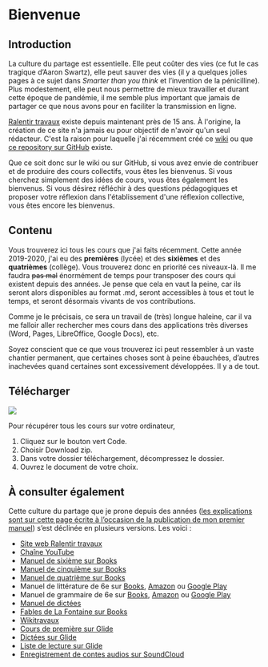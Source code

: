 # Bienvenue

## Introduction

La culture du partage est essentielle. Elle peut coûter des vies (ce fut le cas tragique d’Aaron Swartz), elle peut sauver des vies (il y a quelques jolies pages à ce sujet dans *Smarter than you think* et l’invention de la pénicilline). Plus modestement, elle peut nous permettre de mieux travailler et durant cette époque de pandémie, il me semble plus important que jamais de partager ce que nous avons pour en faciliter la transmission en ligne.

[Ralentir travaux](https://www.ralentirtravaux.com/) existe depuis maintenant près de 15 ans. À l'origine, la création de ce site n'a jamais eu pour objectif de n'avoir qu'un seul rédacteur. C'est la raison pour laquelle j'ai récemment créé ce [wiki](https://www.ralentirtravaux.com/w/index.php?title=Accueil) ou que [ce repository sur GitHub](https://github.com/YannHY/cours) existe.

Que ce soit donc sur le wiki ou sur GitHub, si vous avez envie de contribuer et de produire des cours collectifs, vous êtes les bienvenus. Si vous cherchez simplement des idées de cours, vous êtes également les bienvenus. Si vous désirez réfléchir à des questions pédagogiques et proposer votre réflexion dans l'établissement d'une réflexion collective, vous êtes encore les bienvenus.

## Contenu

Vous trouverez ici tous les cours que j'ai faits récemment. Cette année 2019-2020, j'ai eu des **premières** (lycée) et des **sixièmes** et des **quatrièmes** (collège). Vous trouverez donc en priorité ces niveaux-là. Il me faudra ~~pas mal~~ énormément de temps pour transposer des cours qui existent depuis des années. Je pense que cela en vaut la peine, car ils seront alors disponibles au format .md, seront accessibles à tous et tout le temps, et seront désormais vivants de vos contributions.

Comme je le précisais, ce sera un travail de (très) longue haleine, car il va me falloir aller rechercher mes cours dans des applications très diverses (Word, Pages, LibreOffice, Google Docs), etc.

Soyez conscient que ce que vous trouverez ici peut ressembler à un vaste chantier permanent, que certaines choses sont à peine ébauchées, d’autres inachevées quand certaines sont excessivement développées. Il y a de tout. 

## Télécharger

![](https://www.ralentirtravaux.com/github/download.GIF)

Pour récupérer tous les cours sur votre ordinateur,

1. Cliquez sur le bouton vert Code.
2. Choisir Download zip.
3. Dans votre dossier téléchargement, décompressez le dossier.
4. Ouvrez le document de votre choix.

## À consulter également

Cette culture du partage que je prone depuis des années ([les explications sont sur cette page écrite à l’occasion de la publication de mon premier manuel](https://www.ralentirtravaux.com/le_blog/un-manuel-libre-et-gratuit-pour-ipad/)) s’est déclinée en plusieurs versions. Les voici :

- [Site web Ralentir travaux](https://www.ralentirtravaux.com/)
- [Chaîne YouTube](https://www.youtube.com/user/smuuurff)
- [Manuel de sixième sur Books](https://books.apple.com/gb/book/manuel-de-sixi%C3%A8me/id690479845)
- [Manuel de cinquième sur Books](https://books.apple.com/gb/book/manuel-de-cinqui%C3%A8me/id936905845)
- [Manuel de quatrième sur Books](https://books.apple.com/gb/book/manuel-de-quatri%C3%A8me/id557577019)
- Manuel de littérature de 6e sur [Books](https://books.apple.com/gb/book/manuel-de-litt%C3%A9rature/id971833570), [Amazon](https://www.amazon.fr/Manuel-litt%C3%A9rature-Sixi%C3%A8me-Yann-Houry-ebook/dp/B00TVBJHQ2) ou [Google Play](https://play.google.com/store/books/details/Yann_Houry_Manuel_de_litt%C3%A9rature?id=ylvTBgAAQBAJ)
- Manuel de grammaire de 6e sur [Books](https://books.apple.com/gb/book/manuel-de-grammaire/id971835630), [Amazon](https://www.amazon.fr/Manuel-grammaire-Sixi%C3%A8me-Yann-Houry-ebook/dp/B00U1OL4XC) ou [Google Play](https://play.google.com/store/books/details/Yann_Houry_Manuel_de_Grammaire?id=Sz3TBgAAQBAJ)
- [Manuel de dictées](https://www.ralentirtravaux.com/manuels/dictees.php)
- [Fables de La Fontaine sur Books](https://books.apple.com/gb/book/les-fables-de-la-fontaine/id846577989)
- [Wikitravaux](https://www.ralentirtravaux.com/w/index.php?title=Accueil)
- [Cours de première sur Glide](https://courspremiere.glideapp.io)
- [Dictées sur Glide](https://dictees.glideapp.io/)
- [Liste de lecture sur Glide](https://lecture.glideapp.io/)
- [Enregistrement de contes audios sur SoundCloud](https://soundcloud.com/user-999818845)
